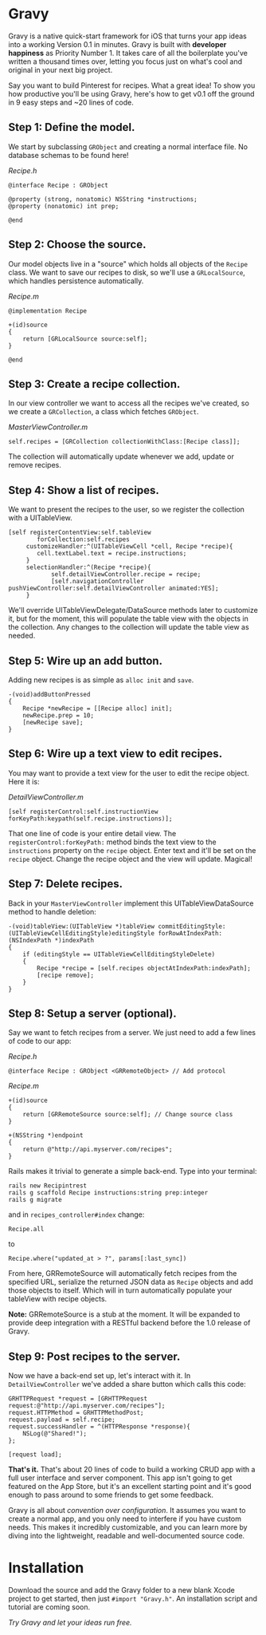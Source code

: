 
# Gravy
Gravy is a native quick-start framework for iOS that turns your app ideas into a working Version 0.1 in minutes. Gravy is built with **developer happiness** as Priority Number 1. It takes care of all the boilerplate you've written a thousand times over, letting you focus just on what's cool and original in your next big project.

Say you want to build Pinterest for recipes. What a great idea! To show you how productive you'll be using Gravy, here's how to get v0.1 off the ground in 9 easy steps and ~20 lines of code.

## Step 1: Define the model.
We start by subclassing `GRObject` and creating a normal interface file. No database schemas to be found here!

*Recipe.h*

	@interface Recipe : GRObject
	
	@property (strong, nonatomic) NSString *instructions;
	@property (nonatomic) int prep;
	
	@end

## Step 2: Choose the source.
Our model objects live in a "source" which holds all objects of the `Recipe` class. We want to save our recipes to disk, so we'll use a `GRLocalSource`, which handles persistence automatically.

*Recipe.m*

	@implementation Recipe 
	
	+(id)source 
	{
		return [GRLocalSource source:self];
	}
	
	@end

## Step 3: Create a recipe collection.
In our view controller we want to access all the recipes we've created, so we create a `GRCollection`, a class which fetches `GRObject`.

*MasterViewController.m*
	
    self.recipes = [GRCollection collectionWithClass:[Recipe class]];

The collection will automatically update whenever we add, update or remove recipes.

## Step 4: Show a list of recipes.
We want to present the recipes to the user, so we register the collection with a UITableView.

    [self registerContentView:self.tableView
            forCollection:self.recipes
         customizeHandler:^(UITableViewCell *cell, Recipe *recipe){ 
            cell.textLabel.text = recipe.instructions;
         }
         selectionHandler:^(Recipe *recipe){ 
                self.detailViewController.recipe = recipe;
                [self.navigationController pushViewController:self.detailViewController animated:YES];
         }
             
We'll override UITableViewDelegate/DataSource methods later to customize it, but for the moment, this will populate the table view with the objects in the collection. Any changes to the collection will update the table view as needed.

## Step 5: Wire up an add button.

Adding new recipes is as simple as `alloc init` and `save`.

	-(void)addButtonPressed
	{
    	Recipe *newRecipe = [[Recipe alloc] init];
    	newRecipe.prep = 10;
    	[newRecipe save];
	}

## Step 6: Wire up a text view to edit recipes.
You may want to provide a text view for the user to edit the recipe object. Here it is:

*DetailViewController.m*
	    
    [self registerControl:self.instructionView forKeyPath:keypath(self.recipe.instructions)];
	
That one line of code is your entire detail view. The `registerControl:forKeyPath:` method binds the text view to the `instructions` property on the `recipe` object. Enter text and it'll be set on the `recipe` object. Change the recipe object and the view will update. Magical!

## Step 7: Delete recipes.
Back in your `MasterViewController` implement this UITableViewDataSource method to handle deletion:

	-(void)tableView:(UITableView *)tableView commitEditingStyle:(UITableViewCellEditingStyle)editingStyle forRowAtIndexPath:(NSIndexPath *)indexPath 
	{
		if (editingStyle == UITableViewCellEditingStyleDelete) 
		{
			Recipe *recipe = [self.recipes objectAtIndexPath:indexPath];	
			[recipe remove];
		}
	}

## Step 8: Setup a server (optional).
Say we want to fetch recipes from a server. We just need to add a few lines of code to our app:

*Recipe.h*

	@interface Recipe : GRObject <GRRemoteObject> // Add protocol

*Recipe.m*

	+(id)source 
	{
		return [GRRemoteSource source:self]; // Change source class
	}

	+(NSString *)endpoint 
	{
		return @"http://api.myserver.com/recipes";
	}

Rails makes it trivial to generate a simple back-end. Type into your terminal:

	rails new Recipintrest
	rails g scaffold Recipe instructions:string prep:integer
	rails g migrate
	
and in `recipes_controller#index` change: 
    
    Recipe.all
    
to 
    
    Recipe.where("updated_at > ?", params[:last_sync])

From here, GRRemoteSource will automatically fetch recipes from the specified URL, serialize the returned JSON data as `Recipe` objects and add those objects to itself. Which will in turn automatically populate your tableView with recipe objects. 

**Note:** GRRemoteSource is a stub at the moment. It will be expanded to provide deep integration with a RESTful backend before the 1.0 release of Gravy.

## Step 9: Post recipes to the server.
Now we have a back-end set up, let's interact with it. In `DetailViewController` we've added a share button which calls this code:

	GRHTTPRequest *request = [GRHTTPRequest request:@"http://api.myserver.com/recipes"];
	request.HTTPMethod = GRHTTPMethodPost;
	request.payload = self.recipe;
	request.successHandler = ^(HTTPResponse *response){
		NSLog(@"Shared!");
	};
	
	[request load];

**That's it.** That's about 20 lines of code to build a working CRUD app with a full user interface and server component. This app isn't going to get featured on the App Store, but it's an excellent starting point and it's good enough to pass around to some friends to get some feedback. 

Gravy is all about *convention over configuration*. It assumes you want to create a normal app, and you only need to interfere if you have custom needs. This makes it incredibly customizable, and you can learn more by diving into the lightweight, readable and well-documented source code.

# Installation
Download the source and add the Gravy folder to a new blank Xcode project to get started, then just `#import "Gravy.h"`. An installation script and tutorial are coming soon.

*Try Gravy and let your ideas run free.*